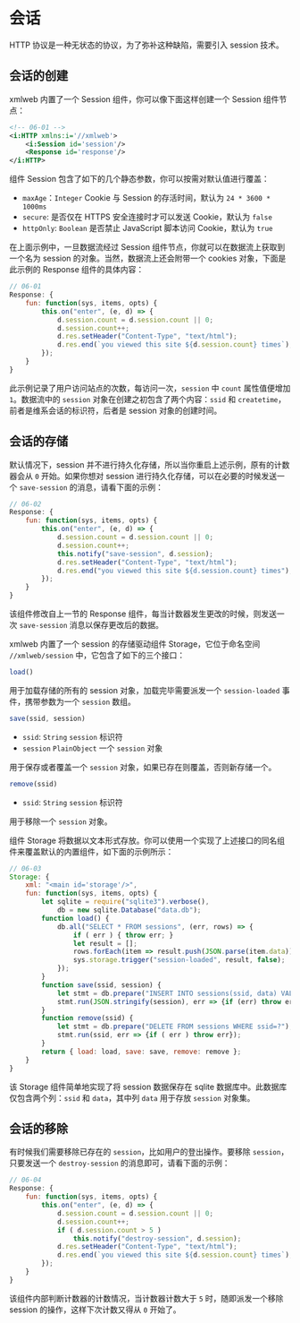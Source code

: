 # 会话

HTTP 协议是一种无状态的协议，为了弥补这种缺陷，需要引入 session 技术。

## 会话的创建

xmlweb 内置了一个 Session 组件，你可以像下面这样创建一个 Session 组件节点：

```xml
<!-- 06-01 -->
<i:HTTP xmlns:i='//xmlweb'>
    <i:Session id='session'/>
    <Response id='response'/>
</i:HTTP>
```

组件 Session 包含了如下的几个静态参数，你可以按需对默认值进行覆盖：

- `maxAge`：`Integer` Cookie 与 Session 的存活时间，默认为 `24 * 3600 * 1000ms`
- `secure`: 是否仅在 HTTPS 安全连接时才可以发送 Cookie，默认为 `false`
- `httpOnly`: `Boolean` 是否禁止 JavaScript 脚本访问 Cookie，默认为 `true`

在上面示例中，一旦数据流经过 Session 组件节点，你就可以在数据流上获取到一个名为 session 的对象。当然，数据流上还会附带一个 cookies 对象，下面是此示例的 Response 组件的具体内容：

```js
// 06-01
Response: {
    fun: function(sys, items, opts) {
        this.on("enter", (e, d) => {
            d.session.count = d.session.count || 0;
            d.session.count++;
            d.res.setHeader("Content-Type", "text/html");
            d.res.end(`you viewed this site ${d.session.count} times`);
        });
    }
}
```

此示例记录了用户访问站点的次数，每访问一次，`session` 中 `count` 属性值便增加 `1`。数据流中的 `session` 对象在创建之初包含了两个内容：`ssid` 和 `createtime`，前者是维系会话的标识符，后者是 session 对象的创建时间。

## 会话的存储

默认情况下，session 并不进行持久化存储，所以当你重启上述示例，原有的计数器会从 `0` 开始。如果你想对 session 进行持久化存储，可以在必要的时候发送一个 `save-session` 的消息，请看下面的示例：

```js
// 06-02
Response: {
    fun: function(sys, items, opts) {
        this.on("enter", (e, d) => {
            d.session.count = d.session.count || 0;
            d.session.count++;
            this.notify("save-session", d.session);
            d.res.setHeader("Content-Type", "text/html");
            d.res.end("you viewed this site ${d.session.count} times");
        });
    }
}
```

该组件修改自上一节的 Response 组件，每当计数器发生更改的时候，则发送一次 `save-session` 消息以保存更改后的数据。

xmlweb 内置了一个 session 的存储驱动组件 Storage，它位于命名空间 `//xmlweb/session` 中，它包含了如下的三个接口：

```js
load()
```

用于加载存储的所有的 session 对象，加载完毕需要派发一个 `session-loaded` 事件，携带参数为一个 `session` 数组。

```js
save(ssid, session)
```

- `ssid`: `String` `session` 标识符
- `session` `PlainObject` 一个 `session` 对象

用于保存或者覆盖一个 `session` 对象，如果已存在则覆盖，否则新存储一个。

```js
remove(ssid)
```

- `ssid`: `String` `session` 标识符

用于移除一个 `session` 对象。

组件 Storage 将数据以文本形式存放。你可以使用一个实现了上述接口的同名组件来覆盖默认的内置组件，如下面的示例所示：

```js
// 06-03
Storage: {
    xml: "<main id='storage'/>",
    fun: function(sys, items, opts) {
        let sqlite = require("sqlite3").verbose(),
            db = new sqlite.Database("data.db");
        function load() {
            db.all("SELECT * FROM sessions", (err, rows) => {
                if ( err ) { throw err; }
                let result = [];
                rows.forEach(item => result.push(JSON.parse(item.data)));
                sys.storage.trigger("session-loaded", result, false);
            });
        }
        function save(ssid, session) {
            let stmt = db.prepare("INSERT INTO sessions(ssid, data) VALUES(?,?)");
            stmt.run(JSON.stringify(session), err => {if (err) throw err});
        }
        function remove(ssid) {
            let stmt = db.prepare("DELETE FROM sessions WHERE ssid=?");
            stmt.run(ssid, err => {if ( err ) throw err});
        }
        return { load: load, save: save, remove: remove };
    }
}
```

该 Storage 组件简单地实现了将 session 数据保存在 sqlite 数据库中。此数据库仅包含两个列：`ssid` 和 `data`，其中列 `data` 用于存放 `session` 对象集。

## 会话的移除

有时候我们需要移除已存在的 `session`，比如用户的登出操作。要移除 `session`，只要发送一个 `destroy-session` 的消息即可，请看下面的示例：

```js
// 06-04
Response: {
    fun: function(sys, items, opts) {
        this.on("enter", (e, d) => {
            d.session.count = d.session.count || 0;
            d.session.count++;
            if ( d.session.count > 5 )
                this.notify("destroy-session", d.session);
            d.res.setHeader("Content-Type", "text/html");
            d.res.end(`you viewed this site ${d.session.count} times`);
        });
    }
}
```

该组件内部判断计数器的计数情况，当计数器计数大于 `5` 时，随即派发一个移除 session 的操作，这样下次计数又得从 `0` 开始了。